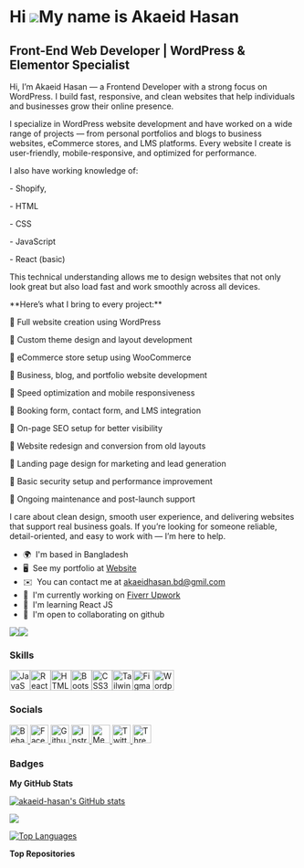 Hi ![](https://user-images.githubusercontent.com/18350557/176309783-0785949b-9127-417c-8b55-ab5a4333674e.gif)My name is Akaeid Hasan
====================================================================================================================================

Front-End Web Developer | WordPress & Elementor Specialist
----------------------------------------------------------

Hi, I’m Akaeid Hasan — a Frontend Developer with a strong focus on WordPress. I build fast, responsive, and clean websites that help individuals and businesses grow their online presence.

I specialize in WordPress website development and have worked on a wide range of projects — from personal portfolios and blogs to business websites, eCommerce stores, and LMS platforms. Every website I create is user-friendly, mobile-responsive, and optimized for performance.

I also have working knowledge of:

\- Shopify,

\- HTML

\- CSS

\- JavaScript

\- React (basic)

This technical understanding allows me to design websites that not only look great but also load fast and work smoothly across all devices.

\*\*Here’s what I bring to every project:\*\*

🔹 Full website creation using WordPress

🔹 Custom theme design and layout development

🔹 eCommerce store setup using WooCommerce

🔹 Business, blog, and portfolio website development

🔹 Speed optimization and mobile responsiveness

🔹 Booking form, contact form, and LMS integration

🔹 On-page SEO setup for better visibility

🔹 Website redesign and conversion from old layouts

🔹 Landing page design for marketing and lead generation

🔹 Basic security setup and performance improvement

🔹 Ongoing maintenance and post-launch support

I care about clean design, smooth user experience, and delivering websites that support real business goals. If you’re looking for someone reliable, detail-oriented, and easy to work with — I’m here to help.

* 🌍  I'm based in Bangladesh
* 🖥️  See my portfolio at [Website](http://https://akaeidhasan.com/)
* ✉️  You can contact me at [akaeidhasan.bd@gmil.com](mailto:akaeidhasan.bd@gmil.com)
* 🚀  I'm currently working on [Fiverr Upwork](http://#)
* 🧠  I'm learning React JS
* 🤝  I'm open to collaborating on github

<a href="https://www.github.com/akaeid-hasan" target="_blank" rel="noreferrer"><img
src="https://img.shields.io/github/followers/akaeid-hasan?logo=github&style=for-the-badge&color=0891b2&labelColor=1c1917" /></a><a href="https://www.x.com/AkaeidHasanAH" target="_blank" rel="noreferrer"><img
src="https://img.shields.io/twitter/follow/AkaeidHasanAH?logo=twitter&style=for-the-badge&color=0891b2&labelColor=1c1917"
/></a>

### Skills


<p align="left">
<a href="https://developer.mozilla.org/en-US/docs/Web/JavaScript" target="_blank" rel="noreferrer"><img src="https://raw.githubusercontent.com/danielcranney/readme-generator/main/public/icons/skills/javascript-colored.svg" width="36" height="36" alt="JavaScript" title="JavaScript"/></a><a href="https://reactjs.org/" target="_blank" rel="noreferrer"><img src="https://raw.githubusercontent.com/danielcranney/readme-generator/main/public/icons/skills/react-colored.svg" width="36" height="36" alt="React" title="React"/></a><a href="https://developer.mozilla.org/en-US/docs/Glossary/HTML5" target="_blank" rel="noreferrer"><img src="https://raw.githubusercontent.com/danielcranney/readme-generator/main/public/icons/skills/html5-colored.svg" width="36" height="36" alt="HTML5" title="HTML5"/></a><a href="https://getbootstrap.com/" target="_blank" rel="noreferrer"><img src="https://raw.githubusercontent.com/danielcranney/readme-generator/main/public/icons/skills/bootstrap-colored.svg" width="36" height="36" alt="Bootstrap" title="Bootstrap"/></a><a href="https://www.w3.org/TR/CSS/#css" target="_blank" rel="noreferrer"><img src="https://raw.githubusercontent.com/danielcranney/readme-generator/main/public/icons/skills/css3-colored.svg" width="36" height="36" alt="CSS3" title="CSS3"/></a><a href="https://tailwindcss.com/" target="_blank" rel="noreferrer"><img src="https://raw.githubusercontent.com/danielcranney/readme-generator/main/public/icons/skills/tailwindcss-colored.svg" width="36" height="36" alt="TailwindCSS" title="TailwindCSS"/></a><a href="https://www.figma.com/" target="_blank" rel="noreferrer"><img src="https://raw.githubusercontent.com/danielcranney/readme-generator/main/public/icons/skills/figma-colored.svg" width="36" height="36" alt="Figma" title="Figma"/></a><a href="https://wordpress.com" target="_blank" rel="noreferrer"><img src="https://raw.githubusercontent.com/danielcranney/readme-generator/main/public/icons/skills/wordpress-colored.svg" width="36" height="36" alt="Wordpress" title="Wordpress"/></a>
</p>


### Socials

<p align="left"> <a href="https://www.behance.com/akaeidhasan" target="_blank" rel="noreferrer"> <picture> <source media="(prefers-color-scheme: dark)" srcset="https://raw.githubusercontent.com/danielcranney/readme-generator/main/public/icons/socials/behance-dark.svg" /> <source media="(prefers-color-scheme: light)" srcset="https://raw.githubusercontent.com/danielcranney/readme-generator/main/public/icons/socials/behance.svg" /> <img src="https://raw.githubusercontent.com/danielcranney/readme-generator/main/public/icons/socials/behance.svg" width="32" height="32" alt="Behance" title="Behance" /> </picture> </a> <a href="https://www.facebook.com/akaeidhasanoffcial" target="_blank" rel="noreferrer"> <picture> <source media="(prefers-color-scheme: dark)" srcset="https://raw.githubusercontent.com/danielcranney/readme-generator/main/public/icons/socials/facebook-dark.svg" /> <source media="(prefers-color-scheme: light)" srcset="https://raw.githubusercontent.com/danielcranney/readme-generator/main/public/icons/socials/facebook.svg" /> <img src="https://raw.githubusercontent.com/danielcranney/readme-generator/main/public/icons/socials/facebook.svg" width="32" height="32" alt="Facebook" title="Facebook" /> </picture> </a> <a href="https://www.github.com/akaeid-hasan" target="_blank" rel="noreferrer"> <picture> <source media="(prefers-color-scheme: dark)" srcset="https://raw.githubusercontent.com/danielcranney/readme-generator/main/public/icons/socials/github-dark.svg" /> <source media="(prefers-color-scheme: light)" srcset="https://raw.githubusercontent.com/danielcranney/readme-generator/main/public/icons/socials/github.svg" /> <img src="https://raw.githubusercontent.com/danielcranney/readme-generator/main/public/icons/socials/github.svg" width="32" height="32" alt="Github" title="Github" /> </picture> </a> <a href="http://www.instagram.com/akaeid-hasan" target="_blank" rel="noreferrer"> <picture> <source media="(prefers-color-scheme: dark)" srcset="https://raw.githubusercontent.com/danielcranney/readme-generator/main/public/icons/socials/instagram-dark.svg" /> <source media="(prefers-color-scheme: light)" srcset="https://raw.githubusercontent.com/danielcranney/readme-generator/main/public/icons/socials/instagram.svg" /> <img src="https://raw.githubusercontent.com/danielcranney/readme-generator/main/public/icons/socials/instagram.svg" width="32" height="32" alt="Instragram" title="Instragram" /> </picture> </a> <a href="http://www.medium.com/@akaeid-hasan" target="_blank" rel="noreferrer"> <picture> <source media="(prefers-color-scheme: dark)" srcset="https://raw.githubusercontent.com/danielcranney/readme-generator/main/public/icons/socials/medium-dark.svg" /> <source media="(prefers-color-scheme: light)" srcset="https://raw.githubusercontent.com/danielcranney/readme-generator/main/public/icons/socials/medium.svg" /> <img src="https://raw.githubusercontent.com/danielcranney/readme-generator/main/public/icons/socials/medium.svg" width="32" height="32" alt="Medium" title="Medium" /> </picture> </a> <a href="https://www.x.com/AkaeidHasanAH" target="_blank" rel="noreferrer"> <picture> <source media="(prefers-color-scheme: dark)" srcset="https://raw.githubusercontent.com/danielcranney/readme-generator/main/public/icons/socials/twitter-dark.svg" /> <source media="(prefers-color-scheme: light)" srcset="https://raw.githubusercontent.com/danielcranney/readme-generator/main/public/icons/socials/twitter.svg" /> <img src="https://raw.githubusercontent.com/danielcranney/readme-generator/main/public/icons/socials/twitter.svg" width="32" height="32" alt="Twitter" title="Twitter" /> </picture> </a> <a href="https://www.threads.net/@akaeid-hasan" target="_blank" rel="noreferrer"> <picture> <source media="(prefers-color-scheme: dark)" srcset="https://raw.githubusercontent.com/danielcranney/readme-generator/main/public/icons/socials/threads-dark.svg" /> <source media="(prefers-color-scheme: light)" srcset="https://raw.githubusercontent.com/danielcranney/readme-generator/main/public/icons/socials/threads.svg" /> <img src="https://raw.githubusercontent.com/danielcranney/readme-generator/main/public/icons/socials/threads.svg" width="32" height="32" alt="Threads" title="Threads" /> </picture> </a></p>

### Badges

<b>My GitHub Stats</b>

<a href="http://www.github.com/akaeid-hasan"><img src="https://github-readme-stats.vercel.app/api?username=akaeid-hasan&show_icons=true&hide=&count_private=true&title_color=facc15&text_color=ffffff&icon_color=0891b2&bg_color=1c1917&hide_border=true&show_icons=true" alt="akaeid-hasan's GitHub stats" /></a>

<a href="http://www.github.com/akaeid-hasan"><img src="https://github-readme-streak-stats.herokuapp.com/?user=akaeid-hasan&stroke=ffffff&background=1c1917&ring=facc15&fire=facc15&currStreakNum=ffffff&currStreakLabel=facc15&sideNums=ffffff&sideLabels=ffffff&dates=ffffff&hide_border=true" /></a>

<a href="https://github.com/akaeid-hasan" align="left"><img src="https://github-readme-stats.vercel.app/api/top-langs/?username=akaeid-hasan&langs_count=10&title_color=facc15&text_color=ffffff&icon_color=0891b2&bg_color=1c1917&hide_border=true&locale=en&custom_title=Top%20%Languages" alt="Top Languages" /></a>

<b>Top Repositories</b>

<div width="100%" align="center"></div><br /><br /><br /><br /><br /><br /><br />
